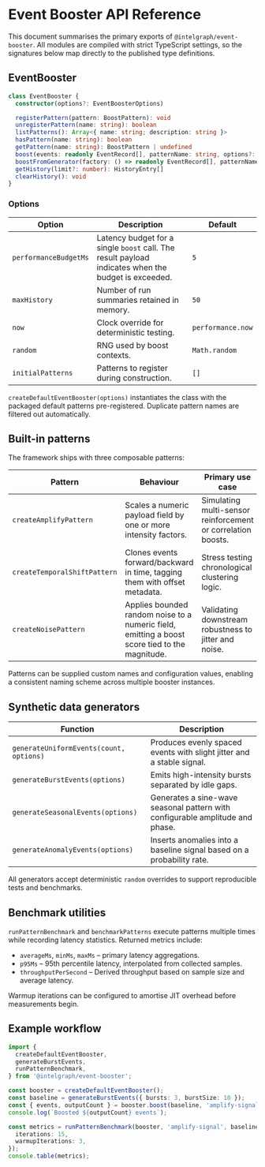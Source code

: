 # Event Booster API Reference

This document summarises the primary exports of `@intelgraph/event-booster`. All modules
are compiled with strict TypeScript settings, so the signatures below map directly to the
published type definitions.

## EventBooster

```ts
class EventBooster {
  constructor(options?: EventBoosterOptions)

  registerPattern(pattern: BoostPattern): void
  unregisterPattern(name: string): boolean
  listPatterns(): Array<{ name: string; description: string }>
  hasPattern(name: string): boolean
  getPattern(name: string): BoostPattern | undefined
  boost(events: readonly EventRecord[], patternName: string, options?: Record<string, unknown>): BoostRunResult
  boostFromGenerator(factory: () => readonly EventRecord[], patternName: string, options?: Record<string, unknown>): BoostRunResult
  getHistory(limit?: number): HistoryEntry[]
  clearHistory(): void
}
```

### Options

| Option | Description | Default |
| --- | --- | --- |
| `performanceBudgetMs` | Latency budget for a single `boost` call. The result payload indicates when the budget is exceeded. | `5` |
| `maxHistory` | Number of run summaries retained in memory. | `50` |
| `now` | Clock override for deterministic testing. | `performance.now` |
| `random` | RNG used by boost contexts. | `Math.random` |
| `initialPatterns` | Patterns to register during construction. | `[]` |

`createDefaultEventBooster(options)` instantiates the class with the packaged default
patterns pre-registered. Duplicate pattern names are filtered out automatically.

## Built-in patterns

The framework ships with three composable patterns:

| Pattern | Behaviour | Primary use case |
| --- | --- | --- |
| `createAmplifyPattern` | Scales a numeric payload field by one or more intensity factors. | Simulating multi-sensor reinforcement or correlation boosts. |
| `createTemporalShiftPattern` | Clones events forward/backward in time, tagging them with offset metadata. | Stress testing chronological clustering logic. |
| `createNoisePattern` | Applies bounded random noise to a numeric field, emitting a boost score tied to the magnitude. | Validating downstream robustness to jitter and noise. |

Patterns can be supplied custom names and configuration values, enabling a consistent
naming scheme across multiple booster instances.

## Synthetic data generators

| Function | Description |
| --- | --- |
| `generateUniformEvents(count, options)` | Produces evenly spaced events with slight jitter and a stable signal. |
| `generateBurstEvents(options)` | Emits high-intensity bursts separated by idle gaps. |
| `generateSeasonalEvents(options)` | Generates a sine-wave seasonal pattern with configurable amplitude and phase. |
| `generateAnomalyEvents(options)` | Inserts anomalies into a baseline signal based on a probability rate. |

All generators accept deterministic `random` overrides to support reproducible tests and
benchmarks.

## Benchmark utilities

`runPatternBenchmark` and `benchmarkPatterns` execute patterns multiple times while
recording latency statistics. Returned metrics include:

- `averageMs`, `minMs`, `maxMs` – primary latency aggregations.
- `p95Ms` – 95th percentile latency, interpolated from collected samples.
- `throughputPerSecond` – Derived throughput based on sample size and average latency.

Warmup iterations can be configured to amortise JIT overhead before measurements begin.

## Example workflow

```ts
import {
  createDefaultEventBooster,
  generateBurstEvents,
  runPatternBenchmark,
} from '@intelgraph/event-booster';

const booster = createDefaultEventBooster();
const baseline = generateBurstEvents({ bursts: 3, burstSize: 10 });
const { events, outputCount } = booster.boost(baseline, 'amplify-signal');
console.log(`Boosted ${outputCount} events`);

const metrics = runPatternBenchmark(booster, 'amplify-signal', baseline, {
  iterations: 15,
  warmupIterations: 3,
});
console.table(metrics);
```
